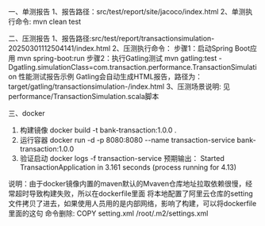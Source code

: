 一、单测报告
1、报告路径：src/test/report/site/jacoco/index.html
2、单测执行命令: mvn clean test

二、压测报告
1、报告路径:src/test/report/transactionsimulation-20250301112504141/index.html
2、压测执行命令：
   步骤1：启动Spring Boot应用
   mvn spring-boot:run
   步骤2：执行Gatling测试
   mvn gatling:test -Dgatling.simulationClass=com.transaction.performance.TransactionSimulation
   性能测试报告示例
   Gatling会自动生成HTML报告，路径为：
   target/gatling/transactionsimulation-<timestamp>/index.html
3、压测场景说明:
   见performance/TransactionSimulation.scala脚本

三、docker
1. 构建镜像
   docker build -t bank-transaction:1.0.0 .
2. 运行容器
   docker run -d -p 8080:8080 --name transaction-service bank-transaction:1.0.0
3. 验证启动
   docker logs -f transaction-service
   预期输出：
   Started TransactionApplication in 3.161 seconds (process running for 4.13)

说明：由于docker镜像内置的maven默认的Mvaven仓库地址拉取依赖很慢，经常超时导致构建失败，所以在dockerfile里面 将本地配置了阿里云仓库的setting文件拷贝了进去，如果使用人员用的是内部网络，影响了构建，可以将dockerfile里面的这句 命令删除: COPY setting.xml /root/.m2/settings.xml
